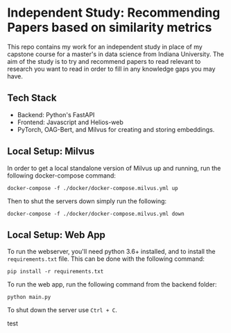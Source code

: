 # Independent Study: Recommending Papers based on similarity metrics
This repo contains my work for an independent study in place of my capstone course for a master's in data science from Indiana University. The aim of the study is to try and recommend papers to read relevant to research you want to read in order to fill in any knowledge gaps you may have.

## Tech Stack
* Backend: Python's FastAPI
* Frontend: Javascript and Helios-web
* PyTorch, OAG-Bert, and Milvus for creating and storing embeddings.

## Local Setup: Milvus
In order to get a local standalone version of Milvus up and running, run the following docker-compose command:

`docker-compose -f ./docker/docker-compose.milvus.yml up`

Then to shut the servers down simply run the following:

`docker-compose -f ./docker/docker-compose.milvus.yml down`

## Local Setup: Web App
To run the webserver, you'll need python 3.6+ installed, and to install the `requirements.txt` file. This can be done with the following command:

`pip install -r requirements.txt`

To run the web app, run the following command from the backend folder:

`python main.py`

To shut down the server use `Ctrl + C`.

test
